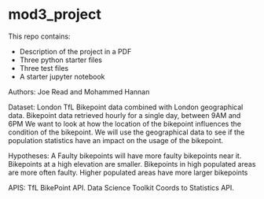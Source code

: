 # mod3_project

This repo contains:
* Description of the project in a PDF
* Three python starter files
* Three test files
* A starter jupyter notebook

Authors:
Joe Read and Mohammed Hannan

Dataset:
London TfL Bikepoint data combined with London geographical data.
Bikepoint data retrieved hourly for a single day, between 9AM and 6PM
We want to look at how the location of the bikepoint influences the condition
of the bikepoint. We will use the geographical data to see if the population
statistics have an impact on the usage of the bikepoint.

Hypotheses:
A Faulty bikepoints will have more faulty bikepoints near it. 
Bikepoints at a high elevation are smaller.
Bikepoints in high populated areas are more often faulty.
Higher populated areas have more larger bikepoints

APIS:
TfL BikePoint API.
Data Science Toolkit Coords to Statistics API.
